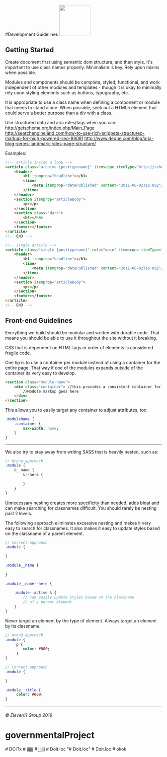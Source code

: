 #Development Guidelines  <img src="https://e11group.com/wp-content/uploads/2016/08/color1.png" width="100"> 


## Getting Started

Create document first using semantic dom structure, and then style.
It's important to use class names properly.
Minimalism is key. Rely upon mixins when possible.

Modules and components should be complete, styled, functional, and work independent of other modules and templates - though
it is okay to minimally rely upon styling elements such as buttons, typography, etc.

It is appropriate to use a class name when defining a component or module that needs to stand alone. When possible, seek
out a HTML5 element that could serve a better purpose than a div with a class.

Use structured data and aria roles/tags when you can.
http://getschema.org/index.php/Main_Page
http://searchengineland.com/how-to-use-rich-snippets-structured-markup-for-high-powered-seo-99081
http://www.deque.com/blog/aria-blog-series-landmark-roles-page-structure/

Examples:
```html
<!-- article inside a loop -->
<article class="archive-{posttypename}" itemscope itemType="http://schema.org/BlogPosting">
	<header>
		<h1 itemprop="headline"></h1>
		<time>
			<meta itemprop="datePublished" content="2011-06-02T16:00Z"/>
		</time>
	</header>
	<section itemprop="articleBody">
		<p></p>
	</section>
	<section class="dark">
		<h4></h4>
	</section>
	<footer></footer>
</article>
<!-- END -->
```
```html
<!-- single article -->
<article class="single-{posttypename}" role="main" itemscope itemType="http://schema.org/BlogPosting">
	<header>
		<h1 itemprop="headline"></h1>
		<time>
			<meta itemprop="datePublished" content="2011-06-02T16:00Z"/>
		</time>
	</header>
	<section itemprop="articleBody">
		<p></p>
	</section>
	<footer></footer>
</article>
<!-- END -->
```

## Front-end Guidelines
Everything we build should be modular and written with durable code. That means you should be able to use it throughout the site without it breaking.

CSS that is dependent on HTML tags or order of elements is considered fragile code.
 
One tip is to use a container per module instead of using a container for the entire page. That way if one of the modules expands outside of the container its very easy to develop.

```html
<section class="module-name">
	<div class="container"> //this provides a consistent container for all modules
		//Module markup goes here
	</div>
</section>
```
This allows you to easily target any container to adjust attributes, too:
```sass
.moduleName {
	.container {
		max-width: none;
	}
}
```

---

We also try to stay away from writing SASS that is heavily nested, such as:
```sass
// Wrong approach
.module {
	&__name {
		&--here {
		
		}
	}
}
```
Unnecessary nesting creates more specificity than needed, adds bloat and can make searching for classnames difficult. You should rarely be nesting past 2 levels.

The following approach eliminates excessive nesting and makes it very easy to search for classnames. It also makes it easy to update styles based on the classname of a parent element.

```sass
// Correct approach
.module {
	
}

.module__name {
	
}

.module__name--here {
	
	.module--active & {
		// can easily update styles based on the classname  
		// of a parent element 
	}
}
```
Never target an element by the type of element. Always target an element by its classname.
```sass
// Wrong approach
.module {
	 p {
	    color: #000;
	 }
}

// Correct approach
.module {
	 
}

.module__title {
	 color: #000;
}

```


---
###### © Eleven11 Group 2019
# governmentalProject
#   D O I T x  
 #   j j j j j j  
 #   j j j j j j  
 #   D o i t . l o c  
 "# Doit.loc" 
#   D o i t . l o c  
 #   o k o k  
 